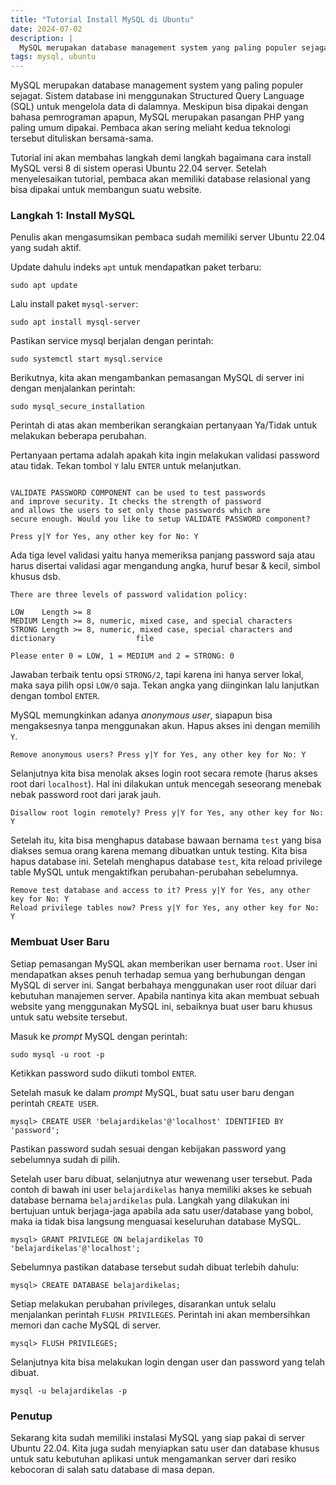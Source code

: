 ```yaml
---
title: "Tutorial Install MySQL di Ubuntu"
date: 2024-07-02
description: |
  MySQL merupakan database management system yang paling populer sejagat, oleh karena itu tutorial ini akan membahas langkah demi langkah bagaimana cara install MySQL versi 8 di sistem operasi Ubuntu 22.04.
tags: mysql, ubuntu
---
```


MySQL merupakan database management system yang paling populer sejagat. Sistem database ini menggunakan Structured Query Language (SQL) untuk mengelola data di dalamnya. Meskipun bisa dipakai dengan bahasa pemrograman apapun, MySQL merupakan pasangan PHP yang paling umum dipakai. Pembaca akan sering meliaht kedua teknologi tersebut dituliskan bersama-sama.

Tutorial ini akan membahas langkah demi langkah bagaimana cara install MySQL versi 8 di sistem operasi Ubuntu 22.04 server. Setelah menyelesaikan tutorial, pembaca akan memiliki database relasional yang bisa dipakai untuk membangun suatu website.

### Langkah 1: Install MySQL

Penulis akan mengasumsikan pembaca sudah memiliki server Ubuntu 22.04 yang sudah aktif.

Update dahulu indeks  `apt`  untuk mendapatkan paket terbaru:

```
sudo apt update
```

Lalu install paket  `mysql-server`:

```
sudo apt install mysql-server
```

Pastikan service mysql berjalan dengan perintah:

```
sudo systemctl start mysql.service

```

Berikutnya, kita akan mengambankan pemasangan MySQL di server ini dengan menjalankan perintah:

```
sudo mysql_secure_installation
```

Perintah di atas akan memberikan serangkaian pertanyaan Ya/Tidak untuk melakukan beberapa perubahan.

Pertanyaan pertama adalah apakah kita ingin melakukan validasi password atau tidak. Tekan tombol  `Y`  lalu  `ENTER`  untuk melanjutkan.

```

VALIDATE PASSWORD COMPONENT can be used to test passwords
and improve security. It checks the strength of password
and allows the users to set only those passwords which are
secure enough. Would you like to setup VALIDATE PASSWORD component?

Press y|Y for Yes, any other key for No: Y
```

Ada tiga level validasi yaitu hanya memeriksa panjang password saja atau harus disertai validasi agar mengandung angka, huruf besar & kecil, simbol khusus dsb.

```
There are three levels of password validation policy:

LOW    Length >= 8
MEDIUM Length >= 8, numeric, mixed case, and special characters
STRONG Length >= 8, numeric, mixed case, special characters and dictionary                  file

Please enter 0 = LOW, 1 = MEDIUM and 2 = STRONG: 0
```

Jawaban terbaik tentu opsi  `STRONG/2`, tapi karena ini hanya server lokal, maka saya pilih opsi  `LOW/0`  saja. Tekan angka yang diinginkan lalu lanjutkan dengan tombol  `ENTER`.

MySQL memungkinkan adanya  _anonymous user_, siapapun bisa mengaksesnya tanpa menggunakan akun. Hapus akses ini dengan memilih  `Y`.

```
Remove anonymous users? Press y|Y for Yes, any other key for No: Y
```

Selanjutnya kita bisa menolak akses login root secara remote (harus akses root dari  `localhost`). Hal ini dilakukan untuk mencegah seseorang menebak nebak password root dari jarak jauh.

```
Disallow root login remotely? Press y|Y for Yes, any other key for No: Y
```

Setelah itu, kita bisa menghapus database bawaan bernama  `test`  yang bisa diakses semua orang karena memang dibuatkan untuk testing. Kita bisa hapus database ini. Setelah menghapus database  `test`, kita reload privilege table MySQL untuk mengaktifkan perubahan-perubahan sebelumnya.

```
Remove test database and access to it? Press y|Y for Yes, any other key for No: Y
Reload privilege tables now? Press y|Y for Yes, any other key for No: Y
```

### Membuat User Baru

Setiap pemasangan MySQL akan memberikan user bernama  `root`. User ini mendapatkan akses penuh terhadap semua yang berhubungan dengan MySQL di server ini. Sangat berbahaya menggunakan user root diluar dari kebutuhan manajemen server. Apabila nantinya kita akan membuat sebuah website yang menggunakan MySQL ini, sebaiknya buat user baru khusus untuk satu website tersebut.

Masuk ke  _prompt_ MySQL dengan perintah:

```
sudo mysql -u root -p
```

Ketikkan password sudo diikuti tombol  `ENTER`.

Setelah masuk ke dalam  _prompt_ MySQL, buat satu user baru dengan perintah  `CREATE USER`.

```
mysql> CREATE USER 'belajardikelas'@'localhost' IDENTIFIED BY 'password';
```

Pastikan password sudah sesuai dengan kebijakan password yang sebelumnya sudah di pilih.

Setelah user baru dibuat, selanjutnya atur wewenang user tersebut. Pada contoh di bawah ini user  `belajardikelas`  hanya memiliki akses ke sebuah database bernama  `belajardikelas`  pula. Langkah yang dilakukan ini bertujuan untuk berjaga-jaga apabila ada satu user/database yang bobol, maka ia tidak bisa langsung menguasai keseluruhan database MySQL.

```
mysql> GRANT PRIVILEGE ON belajardikelas TO 'belajardikelas'@'localhost';
```

Sebelumnya pastikan database tersebut sudah dibuat terlebih dahulu:

```
mysql> CREATE DATABASE belajardikelas;
```

Setiap melakukan perubahan privileges, disarankan untuk selalu menjalankan perintah  `FLUSH PRIVILEGES`. Perintah ini akan membersihkan memori dan cache MySQL di server.

```
mysql> FLUSH PRIVILEGES;
```

Selanjutnya kita bisa melakukan login dengan user dan password yang telah dibuat.

```
mysql -u belajardikelas -p
```

### Penutup

Sekarang kita sudah memiliki instalasi MySQL yang siap pakai di server Ubuntu 22.04. Kita juga sudah menyiapkan satu user dan database khusus untuk satu kebutuhan aplikasi untuk mengamankan server dari resiko kebocoran di salah satu database di masa depan.